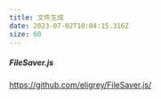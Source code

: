 ```yaml
---
title: 文件生成
date: 2023-07-02T10:04:15.316Z
size: 60
---
```

##### FileSaver.js

https://github.com/eligrey/FileSaver.js/
